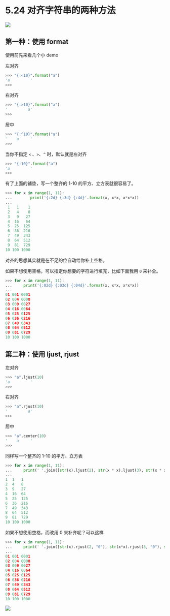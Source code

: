 # 5.24 对齐字符串的两种方法

![](http://image.iswbm.com/20200804124133.png)

## 第一种：使用 format

使用前先来看几个小 demo

左对齐

```python
>>> "{:<10}".format("a")
'a         '
>>> 
```

右对齐

```python
>>> "{:>10}".format("a")
'         a'
>>> 
```

居中

```python
>>> "{:^10}".format("a")
'    a     '
>>> 
```

当你不指定 `<` 、`>`、`^` 时，默认就是左对齐

```python
>>> "{:10}".format("a")
'a         '
>>> 
```

有了上面的铺垫，写一个整齐的 1-10 的平方、立方表就很容易了。

```python
>>> for x in range(1, 11):
...        print('{:2d} {:3d} {:4d}'.format(x, x*x, x*x*x))
...
 1   1    1
 2   4    8
 3   9   27
 4  16   64
 5  25  125
 6  36  216
 7  49  343
 8  64  512
 9  81  729
10 100 1000
```

对齐的思想其实就是在不足的位自动给你补上空格。

如果不想使用空格，可以指定你想要的字符进行填充，比如下面我用 `0` 来补全。

```python
>>> for x in range(1, 11):
...     print('{:02d} {:03d} {:04d}'.format(x, x*x, x*x*x))
... 
01 001 0001
02 004 0008
03 009 0027
04 016 0064
05 025 0125
06 036 0216
07 049 0343
08 064 0512
09 081 0729
10 100 1000
```



## 第二种：使用 ljust, rjust

左对齐
```python
>>> "a".ljust(10)
'a         '
>>> 
```
右对齐
```python
>>> "a".rjust(10)
'         a'
>>> 
```

居中

```python
>>> "a".center(10)
'    a     '
>>> 
```

同样写一个整齐的 1-10 的平方、立方表

```python
>>> for x in range(1, 11):
...     print(' '.join([str(x).ljust(2), str(x * x).ljust(3), str(x * x * x).ljust(4)]))
... 
1  1   1   
2  4   8   
3  9   27  
4  16  64  
5  25  125 
6  36  216 
7  49  343 
8  64  512 
9  81  729 
10 100 1000
```

如果不想使用空格，而改用 0 来补齐呢？可以这样

```python
>>> for x in range(1, 11):
...     print(' '.join([str(x).rjust(2, "0"), str(x*x).rjust(3, "0"), str(x*x*x).rjust(4, "0")]))
... 
01 001 0001
02 004 0008
03 009 0027
04 016 0064
05 025 0125
06 036 0216
07 049 0343
08 064 0512
09 081 0729
10 100 1000
```

![](http://image.iswbm.com/20200607174235.png)